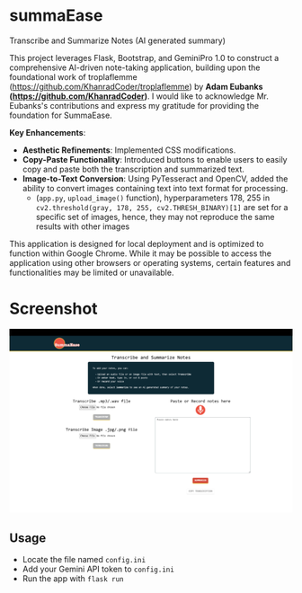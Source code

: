 # summaEase
 Transcribe and Summarize Notes (AI generated summary)

This project leverages Flask, Bootstrap, and GeminiPro 1.0 to construct a comprehensive AI-driven note-taking application, building upon the foundational work of troplaflemme (https://github.com/KhanradCoder/troplaflemme) by **Adam Eubanks (https://github.com/KhanradCoder)**. I would like to acknowledge Mr. Eubanks's contributions and express my gratitude for providing the foundation for SummaEase.

**Key Enhancements**:

* **Aesthetic Refinements**: Implemented CSS modifications.
* **Copy-Paste Functionality**: Introduced buttons to enable users to easily copy and paste both the transcription and summarized text.
* **Image-to-Text Conversion**: Using PyTesseract and OpenCV, added the ability to convert images containing text into text format for processing.
	* (```app.py```, ```upload_image()``` function), hyperparameters 178, 255 in ```cv2.threshold(gray, 178, 255, cv2.THRESH_BINARY)[1]``` are set for a specific set of images, hence, they may not reproduce the same results with other images

This application is designed for local deployment and is optimized to function within Google Chrome. While it may be possible to access the application using other browsers or operating systems, certain features and functionalities may be limited or unavailable.

# Screenshot
<img src="summaEase.png" alt="SummaEase home" width="768px">


## Usage 
* Locate the file named ```config.ini```
* Add your Gemini API token to ```config.ini```
* Run the app with ```flask run```
